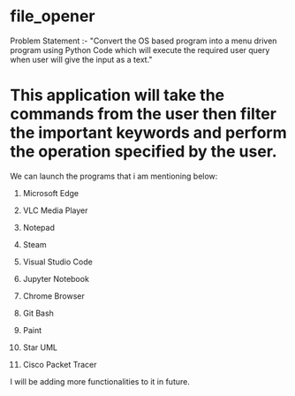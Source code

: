 # file_opener
Problem Statement :- "Convert the OS based program into a menu driven program using Python Code which will execute the required user query when user will give the input as a text."
# This application will take the commands from the user then filter the important keywords and perform the operation specified by the user.
We can launch the programs that i am mentioning below:

1) Microsoft Edge

2) VLC Media Player

3) Notepad

4) Steam

5) Visual Studio Code

6) Jupyter Notebook

7) Chrome Browser

8) Git Bash

9) Paint

10) Star UML

11) Cisco Packet Tracer

I will be adding more functionalities to it in future.
